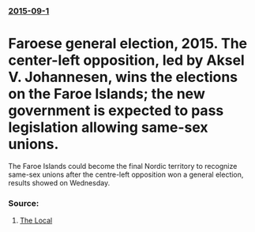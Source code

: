 ### [2015-09-1](/news/2015/09/1/index.md)

# Faroese general election, 2015. The center-left opposition, led by Aksel V. Johannesen, wins the elections on the Faroe Islands; the new government is expected to pass legislation allowing same-sex unions. 

The Faroe Islands could become the final Nordic territory to recognize same-sex unions after the centre-left opposition won a general election, results showed on Wednesday.


### Source:

1. [The Local](http://www.thelocal.dk/20150902/faroe-islands-eyes-gay-unions-as-government-loses-election)
